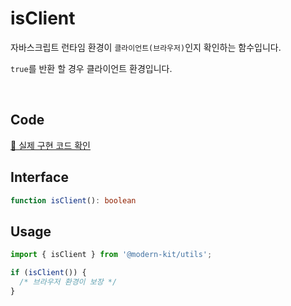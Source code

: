 # isClient

자바스크립트 런타임 환경이 `클라이언트(브라우저)`인지 확인하는 함수입니다.

`true`를 반환 할 경우 클라이언트 환경입니다.

<br />

## Code
[🔗 실제 구현 코드 확인](https://github.com/modern-agile-team/modern-kit/blob/main/packages/utils/src/device/isClient/index.ts)

## Interface
```ts title="typescript"
function isClient(): boolean
```

## Usage
```ts title="typescript"
import { isClient } from '@modern-kit/utils';

if (isClient()) {
  /* 브라우저 환경이 보장 */
}
```